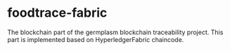 # foodtrace-fabric
The blockchain part of the germplasm blockchain traceability project. This part is implemented based on HyperledgerFabric chaincode.
